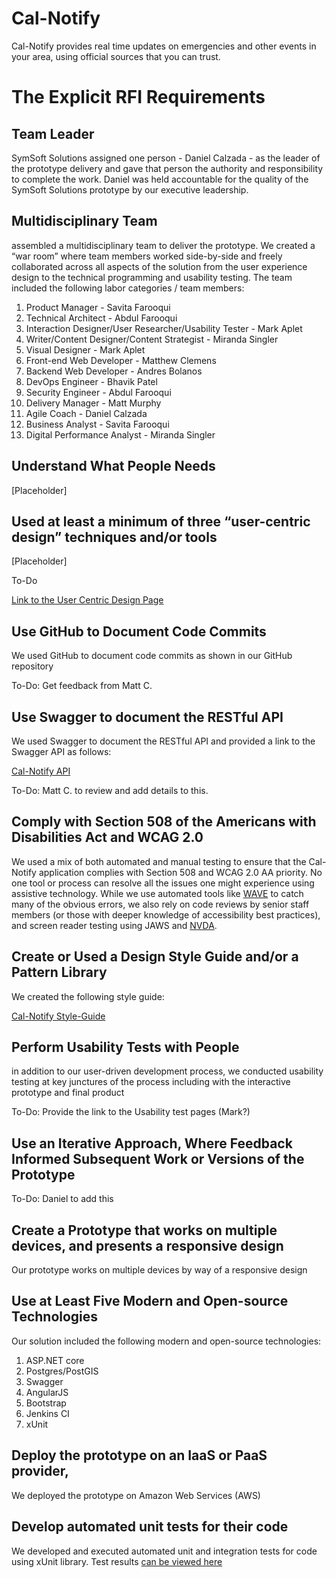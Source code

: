 # Cal-Notify

Cal-Notify provides real time updates on emergencies and other events in your area, using official sources that you can trust.

# The Explicit RFI Requirements

## Team Leader
SymSoft Solutions assigned one person - Daniel Calzada - as the leader of the prototype delivery and gave that person the authority and responsibility to complete the work. Daniel was held accountable for the quality of the SymSoft Solutions prototype by our executive leadership.

## Multidisciplinary Team

assembled a multidisciplinary team to deliver the prototype. We created a “war room” where team members worked side-by-side and freely collaborated across all aspects of the solution from the user experience design to the technical programming and usability testing. The team included the following labor categories / team members:

1. Product Manager - Savita Farooqui
2. Technical Architect - Abdul Farooqui
3. Interaction Designer/User Researcher/Usability Tester - Mark Aplet
4. Writer/Content Designer/Content Strategist - Miranda Singler
5. Visual Designer - Mark Aplet
6. Front-end Web Developer - Matthew Clemens
7. Backend Web Developer - Andres Bolanos
8. DevOps Engineer - Bhavik Patel
9. Security Engineer - Abdul Farooqui
10. Delivery Manager - Matt Murphy
11. Agile Coach - Daniel Calzada
12. Business Analyst - Savita Farooqui
13. Digital Performance Analyst - Miranda Singler

## Understand What People Needs
[Placeholder]

## Used at least a minimum of three “user-centric design” techniques and/or tools
[Placeholder]

To-Do

[Link to the User Centric Design Page](https://#)

## Use GitHub to Document Code Commits
We used GitHub to document code commits as shown in our GitHub repository

To-Do: Get feedback from Matt C.

## Use Swagger to document the RESTful API
 We used Swagger to document the RESTful API and provided a link to the Swagger API as follows:

 [Cal-Notify  API](http://api-cal-notify.symsoftsolutions.com/swagger/index.html)

 To-Do: Matt C. to review and add details to this.

## Comply with Section 508 of the Americans with Disabilities Act and WCAG 2.0

We used a mix of both automated and manual testing to ensure that the Cal-Notify application complies with Section 508 and WCAG 2.0 AA priority. No one tool or process can resolve all the issues one might experience using assistive technology. While we use automated tools like [WAVE](http://wave.webaim.org/extension/) to catch many of the obvious errors, we also rely on code reviews by senior staff members (or those with deeper knowledge of accessibility best practices), and screen reader testing using JAWS and [NVDA](https://www.nvaccess.org/).

## Create or Used a Design Style Guide and/or a Pattern Library

We created the following style guide:

[Cal-Notify Style-Guide](http://cal-notify.symsoftsolutions.com/style-guide/index.html)

## Perform Usability Tests with People
in addition to our user-driven development process, we conducted usability testing at key junctures of the process including with the interactive prototype and final product

To-Do: Provide the link to the Usability test pages (Mark?)

## Use an Iterative Approach, Where Feedback Informed Subsequent Work or Versions of the Prototype

To-Do: Daniel to add this

## Create a Prototype that works on multiple devices, and presents a responsive design
Our prototype works on multiple devices by way of a responsive design

## Use at Least Five Modern and Open-source Technologies
Our solution included the following modern and open-source technologies:

1.	ASP.NET core
2.	Postgres/PostGIS
3.	Swagger
4.	AngularJS
5.	Bootstrap
6.	Jenkins CI
7.	xUnit

## Deploy the prototype on an IaaS or PaaS provider,

We deployed the prototype on Amazon Web Services (AWS)

## Develop automated unit tests for their code
We developed and executed automated unit and integration tests for code using xUnit library. Test results [can be viewed here](https://github.com/SymSoftSolutions/cal-notify/tree/master/back-end/src/Tests)
